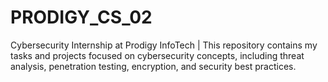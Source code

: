 # PRODIGY_CS_02
 Cybersecurity Internship at Prodigy InfoTech | This repository contains my tasks and projects focused on cybersecurity concepts, including threat analysis, penetration testing, encryption, and security best practices.
